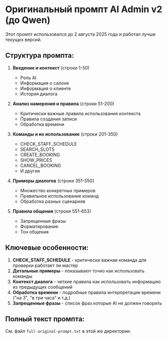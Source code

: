 # Оригинальный промпт AI Admin v2 (до Qwen)

Этот промпт использовался до 2 августа 2025 года и работал лучше текущих версий.

## Структура промпта:

1. **Введение и контекст** (строки 1-50)
   - Роль AI
   - Информация о салоне
   - Информация о клиенте
   - История диалога

2. **Анализ намерения и правила** (строки 51-200)
   - Критически важные правила использования контекста
   - Правила создания записи
   - Обработка времени

3. **Команды и их использование** (строки 201-350)
   - CHECK_STAFF_SCHEDULE
   - SEARCH_SLOTS
   - CREATE_BOOKING
   - SHOW_PRICES
   - CANCEL_BOOKING
   - И другие

4. **Примеры диалогов** (строки 351-550)
   - Множество конкретных примеров
   - Правильное использование команд
   - Обработка разных сценариев

5. **Правила общения** (строки 551-653)
   - Запрещенные фразы
   - Форматирование
   - Тон общения

## Ключевые особенности:

1. **CHECK_STAFF_SCHEDULE** - критически важная команда для проверки работает ли мастер
2. **Детальные примеры** - показывают точно как использовать команды
3. **Контекст диалога** - четкие правила как использовать информацию из предыдущих сообщений
4. **Обработка времени** - подробные правила интерпретации времени ("на 3", "в три часа" и т.д.)
5. **Запрещенные фразы** - список фраз которые AI не должен говорить

## Полный текст промпта:

См. файл `full-original-prompt.txt` в этой же директории.